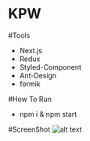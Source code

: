 # KPW

#Tools
- Next.js
- Redux
- Styled-Component
- Ant-Design
- formik

#How To Run
- npm i & npm start

#ScreenShot
![alt text](https://www.img.in.th/images/4c11906e56ea9e69e0e039349c16d442.png)
